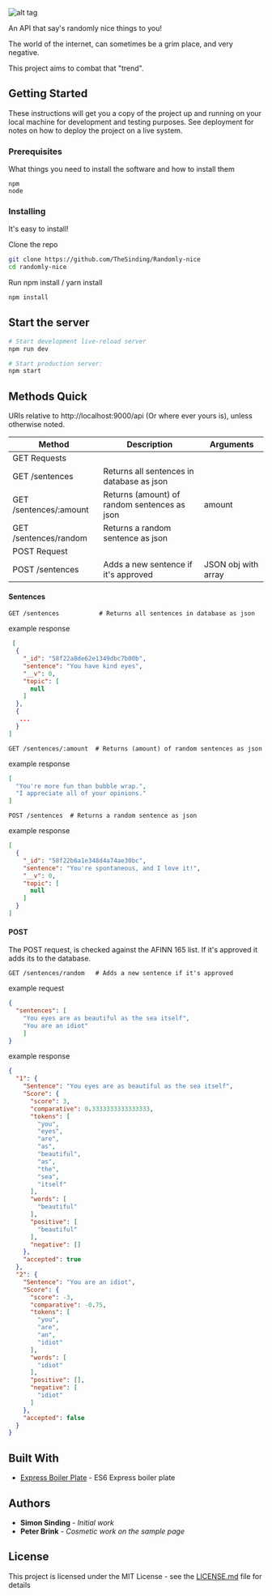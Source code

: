 ![alt tag](https://ptpb.pw/zASr.png)

An API that say's randomly nice things to you!

The world of the internet, can sometimes be a grim place, and very negative.

This project aims to combat that "trend".


## Getting Started

These instructions will get you a copy of the project up and running on your local machine for development and testing purposes. See deployment for notes on how to deploy the project on a live system.

### Prerequisites

What things you need to install the software and how to install them

```
npm
node
```

### Installing

It's easy to install!

Clone the repo

```sh
git clone https://github.com/TheSinding/Randomly-nice 
cd randomly-nice
```

Run npm install / yarn install

```sh
npm install
```

Start the server
---------------

```sh
# Start development live-reload server
npm run dev

# Start production server:
npm start
```

## Methods Quick

URIs relative to http://localhost:9000/api (Or where ever yours is), unless otherwise noted.

Method  | Description | Arguments
------- | ----------- | -------------
GET Requests |        |
GET /sentences | Returns all sentences in database as json | 
GET /sentences/:amount | Returns (amount) of random sentences as json | amount
GET /sentences/random  | Returns a random sentence as json
POST Request |        |
POST /sentences | Adds a new sentence if it's approved | JSON obj with array
#### Sentences
```http
GET /sentences           # Returns all sentences in database as json
```
example response
```json
 [
  {
    "_id": "58f22a8de62e1349dbc7b00b",
    "sentence": "You have kind eyes",
    "__v": 0,
    "topic": [
      null
    ]
  },
  { 
   ...
  }
]
```


```http
GET /sentences/:amount  # Returns (amount) of random sentences as json
```
example response
```json
[
  "You're more fun than bubble wrap.",
  "I appreciate all of your opinions."
]
```


```http
POST /sentences  # Returns a random sentence as json
```
example response
```json
[
  {
    "_id": "58f22b6a1e348d4a74ae30bc",
    "sentence": "You're spontaneous, and I love it!",
    "__v": 0,
    "topic": [
      null
    ]
  }
]
```
#### POST
The POST request, is checked against the AFINN 165 list. 
If it's approved it adds its to the database.

```http
GET /sentences/random   # Adds a new sentence if it's approved
```

example request
```json
{
  "sentences": [
    "You eyes are as beautiful as the sea itself",
    "You are an idiot"
    ]
}
```

example response
```json
{
  "1": {
    "Sentence": "You eyes are as beautiful as the sea itself",
    "Score": {
      "score": 3,
      "comparative": 0.3333333333333333,
      "tokens": [
        "you",
        "eyes",
        "are",
        "as",
        "beautiful",
        "as",
        "the",
        "sea",
        "itself"
      ],
      "words": [
        "beautiful"
      ],
      "positive": [
        "beautiful"
      ],
      "negative": []
    },
    "accepted": true
  },
  "2": {
    "Sentence": "You are an idiot",
    "Score": {
      "score": -3,
      "comparative": -0.75,
      "tokens": [
        "you",
        "are",
        "an",
        "idiot"
      ],
      "words": [
        "idiot"
      ],
      "positive": [],
      "negative": [
        "idiot"
      ]
    },
    "accepted": false
  }
}
```

## Built With

* [Express Boiler Plate](https://github.com/developit/express-es6-rest-api/) - ES6 Express boiler plate 

## Authors

* **Simon Sinding** - *Initial work* 
* **Peter Brink** - *Cosmetic work on the sample page*

## License

This project is licensed under the MIT License - see the [LICENSE.md](LICENSE.md) file for details
